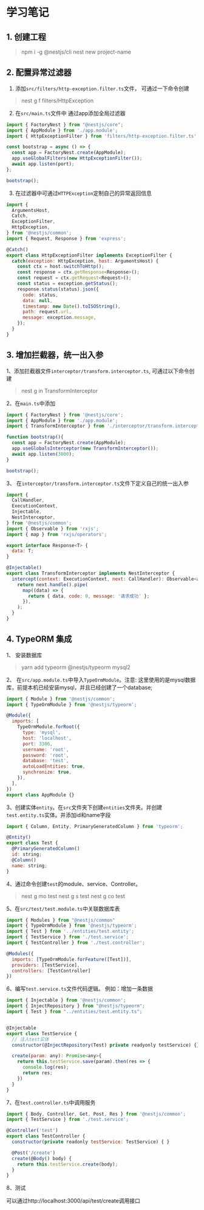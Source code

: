 # 学习笔记

## 1. 创建工程

> npm i -g @nestjs/cli
> nest new project-name

## 2. 配置异常过滤器
1. 添加`src/filters/http-exception.filter.ts`文件， 可通过一下命令创建
> nest g f filters/HttpException

2. 在`src/main.ts`文件中 通过app添加全局过滤器
```javascript
import { FactoryNest } from "@nestjs/core";
import { AppModule } from './app.module';
import { HttpExceptionFilter } from 'filters/http-exception.filter.ts';

const bootstrap = async () => {
  const app = FactoryNest.create(AppModule);
  app.useGlobalFilters(new HttpExceptionFilter());
  await app.listen(port);
};

bootstrap();
```

3. 在过滤器中可通过`HTTPException`定制自己的异常返回信息
```javascript
import {
  ArgumentsHost,
  Catch,
  ExceptionFilter,
  HttpException,
} from '@nestjs/common';
import { Request, Response } from 'express';

@Catch()
export class HttpExceptionFilter implements ExceptionFilter {
  catch(exception: HttpException, host: ArgumentsHost) {
    const ctx = host.switchToHttp();
    const response = ctx.getResponse<Response>();
    const request = ctx.getRequest<Request>();
    const status = exception.getStatus();
    response.status(status).json({
      code: status,
      data: null,
      timestamp: new Date().toISOString(),
      path: request.url,
      message: exception.message,
    });
  }
}
```




## 3. 增加拦截器，统一出入参
1、添加拦截器文件`interceptor/transform.interceptor.ts`, 可通过以下命令创建
> nest g in TransformInterceptor

2、在`main.ts`中添加
```javascript
import { FactoryNest } from '@nestjs/core';
import { AppModule } from './app.module';
import { TransformInterceptor } from './interceptor/transform.interceptor';

function bootstrap(){
  const app = FactoryNest.create(AppModule);
  app.useGlobalsInterceptor(new TransformInterceptor());
  await app.listen(3000);
}

bootstrap();
```

3、 在`interceptor/transform.interceptor.ts`文件下定义自己的统一出入参
```javascript
import {
  CallHandler,
  ExecutionContext,
  Injectable,
  NestInterceptor,
} from '@nestjs/common';
import { Observable } from 'rxjs';
import { map } from 'rxjs/operators';

export interface Response<T> {
  data: T;
}

@Injectable()
export class TransformInterceptor implements NestInterceptor {
  intercept(context: ExecutionContext, next: CallHandler): Observable<any> {
    return next.handle().pipe(
      map((data) => {
        return { data, code: 0, message: '请求成功' };
      }),
    );
  }
}
```





## 4. TypeORM 集成

1、 安装数据库
> yarn add typeorm @nestjs/typeorm mysql2

2、 在`src/app.module.ts`中导入`TypeOrmModule`。注意: 这里使用的是mysql数据库，前提本机已经安装mysql，并且已经创建了一个database;
```javascript
import { Module } from '@nestjs/common';
import { TypeOrmModule } from '@nestjs/typeorm';

@Module({
  imports: [
    TypeOrmModule.forRoot({
      type: 'mysql',
      host: 'localhost',
      port: 3306,
      username: 'root',
      password: 'root',
      database: 'test',
      autoLoadEntities: true,
      synchronize: true,
    }),
  ],
})
export class AppModule {}
```

3、创建实体`entity`。在`src`文件夹下创建`entities`文件夹。并创建`test.entity.ts`实体。并添加id和name字段

```javascript
import { Column, Entity, PrimaryGeneratedColumn } from 'typeorm';

@Entity()
export class Test {
  @PrimaryGeneratedColumn()
  id: string;
  @Column()
  name: string;
}

```
4、通过命令创建`test`的module、service、Controller。
> nest g mo test
> nest g s test
> nest g co test

5、在`src/test/test.module.ts`中关联数据库表
```javascript
import { Modules } from "@nestjs/common"
import { TypeOrmModule } from '@nestjs/typeorm';
import { Test } from '../entities/test.entity';
import { TestService } from './test.service';
import { TestController } from './test.controller';

@Modules({
  imports: [TypeOrmModule.forFeature([Test])],
  providers: [TestService],
  controllers: [TestController]
})

```

6、编写`test.service.ts`文件代码逻辑。 例如：增加一条数据
```javascript
import { Injectable } from '@nestjs/common';
import { InjectRepository } from "@nestjs/typeorm";
import { Test } from "../entities/test.entity.ts";


@Injectable
export class TestService {
  // 注入test实体
  constructor(@InjectRepository(Test) private readyonly testService) {}

  create(param: any): Promise<any>{
    return this.testService.save(param).then(res => {
      console.log(res);
      return res;
    })
  }
}

```

7、在`test.controller.ts`中调用服务

```javascript
import { Body, Controller, Get, Post, Res } from '@nestjs/common';
import { TestService } from './test.service';

@Controller('test')
export class TestController {
  constructor(private readonly testService: TestService) { }

  @Post('/create')
  create(@Body() body) {
    return this.testService.create(body);
  }
}

```

8、测试

可以通过http://localhost:3000/api/test/create调用接口

